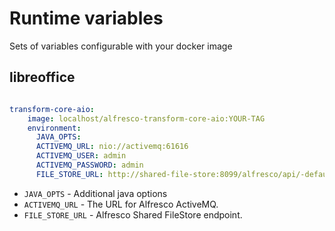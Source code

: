 # Runtime variables

Sets of variables configurable with your docker image

## libreoffice

```yaml

transform-core-aio:
    image: localhost/alfresco-transform-core-aio:YOUR-TAG
    environment:
      JAVA_OPTS:
      ACTIVEMQ_URL: nio://activemq:61616
      ACTIVEMQ_USER: admin
      ACTIVEMQ_PASSWORD: admin
      FILE_STORE_URL: http://shared-file-store:8099/alfresco/api/-default-/private/sfs/versions/1/file

```

- `JAVA_OPTS` - Additional java options
- `ACTIVEMQ_URL` - The URL for Alfresco ActiveMQ.
- `FILE_STORE_URL` -  Alfresco Shared FileStore endpoint.
